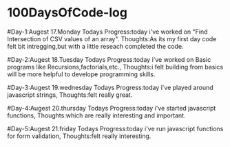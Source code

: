 # 100DaysOfCode-log
#Day-1:Augest 17.Monday
Todays Progress:today i've worked on "Find Intersection of CSV values of an array".
Thoughts:As its my first day code felt bit intregging,but with a little reseach completed the code.

#Day-2:Augest 18.Tuesday
Todays Progress:today i've worked on Basic programs like Recursions,factorials,etc.,
Thoughts:i felt building from basics will be more helpful to develope programming skills.

#Day-3:Augest 19.wednesday
Todays Progress:today i've played around javascript strings,
Thoughts:felt really great.

#Day-4:Augest 20.thursday
Todays Progress:today i've started javascript functions,
Thoughts:which are really interesting and important.

#Day-5:Augest 21.friday
Todays Progress:today i've run javascript functions for form validation,
Thoughts:felt really interesting.

